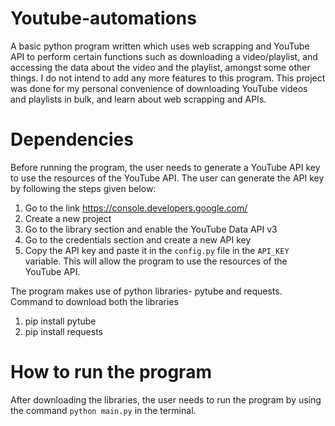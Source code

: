 # Youtube-automations

A basic python program written which uses web scrapping and YouTube API to perform certain functions such as downloading a video/playlist, and accessing the data about the video and the playlist, amongst some other things. I do not intend to add any more features to this program. This project was done for my personal convenience of downloading YouTube videos and playlists in bulk, and learn about web scrapping and APIs.

# Dependencies

Before running the program, the user needs to generate a YouTube API key to use the resources of the YouTube API. The user can generate the API key by following the steps given below:
1. Go to the link https://console.developers.google.com/
2. Create a new project
3. Go to the library section and enable the YouTube Data API v3
4. Go to the credentials section and create a new API key
5. Copy the API key and paste it in the `config.py` file in the `API_KEY` variable. This will allow the program to use the resources of the YouTube API.

The program makes use of python libraries- pytube and requests.
Command to download both the libraries

1. pip install pytube
2. pip install requests

# How to run the program

After downloading the libraries, the user needs to run the program by using the command `python main.py` in the terminal.
